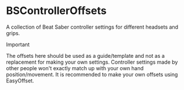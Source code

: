 # BSControllerOffsets

A collection of Beat Saber controller settings for different headsets and grips.

> [!IMPORTANT]
> The offsets here should be used as a guide/template and not as a replacement for making your own settings. Controller settings made by other people won't exactly match up with your own hand position/movement. It is recommended to make your own offsets using EasyOffset.

